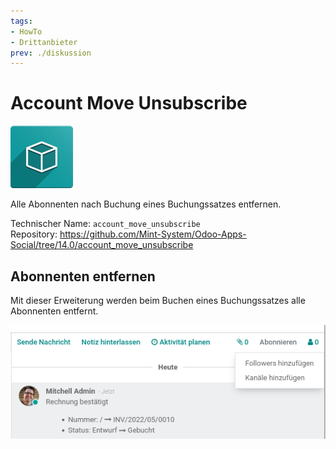 ```yaml
---
tags:
- HowTo
- Drittanbieter
prev: ./diskussion
---
```

# Account Move Unsubscribe
![icon_oms_box](assets/icon_oms_box.png)

Alle Abonnenten nach Buchung eines Buchungssatzes entfernen.
 
Technischer Name: `account_move_unsubscribe`\
Repository: <https://github.com/Mint-System/Odoo-Apps-Social/tree/14.0/account_move_unsubscribe>

## Abonnenten entfernen

Mit dieser Erweiterung werden beim Buchen eines Buchungssatzes alle Abonnenten entfernt.

![](assets/Account%20Move%20Unsubscribe.png)
